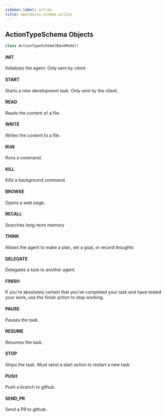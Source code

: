 ```yaml
---
sidebar_label: action
title: opendevin.schema.action
---
```


## ActionTypeSchema Objects

```python
class ActionTypeSchema(BaseModel)
```

#### INIT

Initializes the agent. Only sent by client.

#### START

Starts a new development task. Only sent by the client.

#### READ

Reads the content of a file.

#### WRITE

Writes the content to a file.

#### RUN

Runs a command.

#### KILL

Kills a background command.

#### BROWSE

Opens a web page.

#### RECALL

Searches long-term memory

#### THINK

Allows the agent to make a plan, set a goal, or record thoughts

#### DELEGATE

Delegates a task to another agent.

#### FINISH

If you&#x27;re absolutely certain that you&#x27;ve completed your task and have tested your work,
use the finish action to stop working.

#### PAUSE

Pauses the task.

#### RESUME

Resumes the task.

#### STOP

Stops the task. Must send a start action to restart a new task.

#### PUSH

Push a branch to github.

#### SEND\_PR

Send a PR to github.

